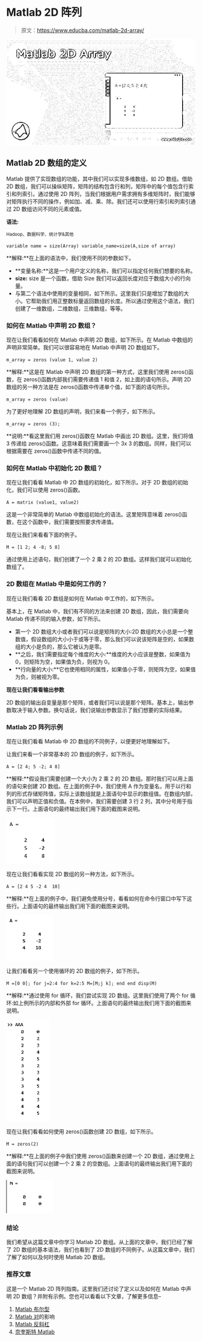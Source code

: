 # Matlab 2D 阵列

> 原文：<https://www.educba.com/matlab-2d-array/>

![Matlab 2D Array](img/505dfd90278dbedcf362aa7ca2f065ab.png)



## Matlab 2D 数组的定义

Matlab 提供了实现数组的功能，其中我们可以实现多维数组，如 2D 数组。借助 2D 数组，我们可以操纵矩阵，矩阵的结构包含行和列，矩阵中的每个值包含行索引和列索引。通过使用 2D 阵列，当我们根据用户需求拥有多维矩阵时，我们能够对矩阵执行不同的操作，例如加、减、乘、除。我们还可以使用行索引和列索引通过 2D 数组访问不同的元素或值。

**语法:**

<small>Hadoop、数据科学、统计学&其他</small>

`variable name = size(Array)
variable_name=size(A,size of array)`

**解释:**在上面的语法中，我们使用不同的参数如下。

*   **变量名称:**这是一个用户定义的名称，我们可以指定任何我们想要的名称。
*   **size:** size 是一个函数，借助 Size 我们可以返回长度对应于数组大小的行向量。
*   与第二个语法中使用的变量相同，如下所示。这里我们只是增加了数组的大小。它帮助我们用正整数标量返回数组的长度。所以通过使用这个语法，我们创建了一维数组，二维数组，三维数组，等等。

### 如何在 Matlab 中声明 2D 数组？

现在让我们看看如何在 Matlab 中声明 2D 数组，如下所示。在 Matlab 中数组的声明非常简单。我们可以很容易地在 Matlab 中声明 2D 数组如下。

`m_array = zeros (value 1, value 2)`

**解释:**这是在 Matlab 中声明 2D 数组的第一种方式，这里我们使用 zeros()函数，在 zeros()函数内部我们需要传递值 1 和值 2，如上面的语句所示。声明 2D 数组的另一种方法是在 zeros()函数中传递单个值，如下面的语句所示。

`m_array = zeros (value)`

为了更好地理解 2D 数组的声明，我们来看一个例子，如下所示。

`m_array = zeros (3);`

**说明:**看这里我们用 zeros()函数在 Matlab 中画出 2D 数组。这里，我们将值 3 传递给 zeros()函数。这意味着我们需要画一个 3x 3 的数组。同样，我们可以根据需要在 zeros()函数中传递不同的值。

### 如何在 Matlab 中初始化 2D 数组？

现在让我们看看 Matlab 中 2D 数组的初始化，如下所示。对于 2D 数组的初始化，我们可以使用 zeros()函数。

`A = matrix (value1, value2)`

这是一个非常简单的 Matlab 中数组初始化的语法。这里矩阵意味着 zeros()函数，在这个函数中，我们需要按照要求传递值。

现在让我们来看看下面的例子。

`M = [1 2; 4 -8; 5 8]`

通过使用上述语句，我们创建了一个 2 乘 2 的 2D 数组。这样我们就可以初始化数组了。

### 2D 数组在 Matlab 中是如何工作的？

现在让我们看看 2D 数组是如何在 Matlab 中工作的，如下所示。

基本上，在 Matlab 中，我们有不同的方法来创建 2D 数组，因此，我们需要向 Matlab 传递不同的输入参数，如下所示。

*   第一个 2D 数组大小或者我们可以说是矩阵的大小:2D 数组的大小总是一个整数值，假设数组的大小小于或等于零，那么我们可以说该矩阵是空的，如果数组的大小是负的，那么它被认为是零。
*   **之后，我们需要指定每个维度的大小:**维度的大小应该是整数，如果值为 0，则矩阵为空，如果值为负，则视为 0。
*   **行向量的大小:**它也使用相同的属性，如果值小于零，则矩阵为空，如果值为负，则被视为零。

**现在让我们看看输出参数**

2D 数组的输出自变量是那个矩阵，或者我们可以说是那个矩阵。基本上，输出参数取决于输入参数。换句话说，我们说输出参数显示了我们想要的实际结果。

### Matlab 2D 阵列示例

现在让我们看看 Matlab 中 2D 数组的不同例子，以便更好地理解如下。

让我们来看一个非常基本的 2D 数组的例子，如下所示。

`A = [2 4; 5 -2; 4 8]`

**解释:**假设我们需要创建一个大小为 2 乘 2 的 2D 数组。那时我们可以用上面的语句来创建 2D 数组。在上面的例子中，我们使用 A 作为变量名，用于以行和列的形式存储矩阵值，实际上该数组就是上面语句中显示的数组值。在数组内部，我们可以声明正值和负值。在本例中，我们需要创建 3 行 2 列，其中分号用于指示下一行。上面语句的最终输出我们用下面的截图来说明。

![2D array that is size 2](img/c749b37567a5d52b5f0a4c65f494d2c9.png)



现在让我们看看实现 2D 数组的另一种方法，如下所示。

`A = [2 4
5 -2
4  10]`

**解释:**在上面的例子中，我们避免使用分号，看看如何在命令行窗口中写下这些行。上面语句的最终输出我们用下面的截图来说明。

![Matlab 2D Array-1.2](img/d2752fa32d3e938f8b88a138faa8b322.png)



让我们看看另一个使用循环的 2D 数组的例子，如下所示。

`M =[0 0];
for j=2:4
for k=2:5
M=[M;j k];
end
end
disp(M)`

**解释:**通过使用 for 循环，我们尝试实现 2D 数组。这里我们使用了两个 for 循环:如上例所示的内部和外部 for 循环。上面语句的最终输出我们用下面的截图来说明。

![Matlab 2D Array-1.3](img/75a1d8491ff5c70ee3c85ae9287f6fd3.png)



现在让我们看看如何使用 zeros()函数创建 2D 数组，如下所示。

`M = zeros(2)`

**解释:**在上面的例子中我们使用 zeros()函数来创建一个 2D 数组，通过使用上面的语句我们可以创建一个 2 乘 2 的空数组。上面语句的最终输出我们用下面的截图来说明。

![Matlab 2D Array-1.4](img/ac9449c0cc28facc4eae426237efc1de.png)



### 结论

我们希望从这篇文章中你学习 Matlab 2D 数组。从上面的文章中，我们已经了解了 2D 数组的基本语法，我们也看到了 2D 数组的不同例子。从这篇文章中，我们了解了如何以及何时使用 Matlab 2D 数组。

### 推荐文章

这是一个 Matlab 2D 阵列指南。这里我们还讨论了定义以及如何在 Matlab 中声明 2D 数组？并附有示例。您也可以看看以下文章，了解更多信息–

1.  [Matlab 布尔型](https://www.educba.com/matlab-boolean/)
2.  [Matlab 对](https://www.educba.com/matlab-mod/)的影响
3.  [Matlab 反斜杠](https://www.educba.com/matlab-backslash/)
4.  [奈奎斯特 Matlab](https://www.educba.com/nyquist-matlab/)





